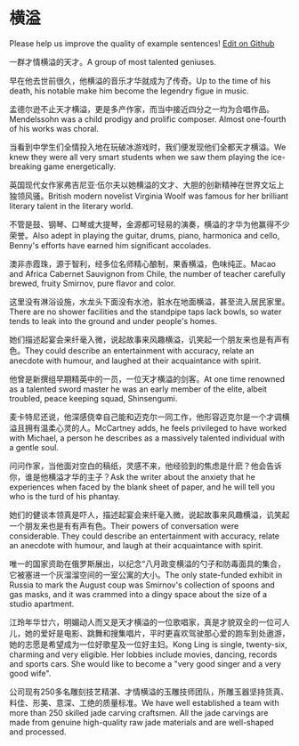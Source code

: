 # 横溢

Please help us improve the quality of example sentences! [Edit on Github](https://github.com/jiyushe/jiyu-example-sentence-source/blob/main/chinese/hengyi.md)

<p><span class="chinese">一群才情横溢的天才。</span><span class="english">A group of most talented geniuses.</span></p>

<p><span class="chinese">早在他去世前很久，他横溢的音乐才华就成为了传奇。</span><span class="english">Up to the time of his death, his notable make him become the legendry figue in music.</span></p>

<p><span class="chinese">孟德尔逊不止天才横溢，更是多产作家，而当中接近四分之一均为合唱作品。</span><span class="english">Mendelssohn was a child prodigy and prolific composer. Almost one-fourth of his works was choral.</span></p>

<p><span class="chinese">当看到中学生们全情投入地在玩破冰游戏时，我们便发现他们全都天才横溢。</span><span class="english">We knew they were all very smart students when we saw them playing the ice-breaking game energetically.</span></p>

<p><span class="chinese">英国现代女作家弗吉尼亚·伍尔夫以她横溢的文才、大胆的创新精神在世界文坛上独领风骚。</span><span class="english">British modern novelist Virginia Woolf was famous for her brilliant literary talent in the literary world.</span></p>

<p><span class="chinese">不管是鼓、钢琴、口琴或大提琴，金源都可轻易的演奏，横溢的才华为他赢得不少荣誉。</span><span class="english">Also adept in playing the guitar, drums, piano, harmonica and cello, Benny's efforts have earned him significant accolades.</span></p>

<p><span class="chinese">澳非赤霞珠，源于智利，经多位名师精心酿制，果香横溢，色味纯正。</span><span class="english">Macao and Africa Cabernet Sauvignon from Chile, the number of teacher carefully brewed, fruity Smirnov, pure flavor and color.</span></p>

<p><span class="chinese">这里没有淋浴设施，水龙头下面没有水池，脏水在地面横溢，甚至流入居民家里。</span><span class="english">There are no shower facilities and the standpipe taps lack bowls, so water tends to leak into the ground and under people's homes.</span></p>

<p><span class="chinese">她们描述起宴会来纤毫入微，说起故事来风趣横溢，讥笑起一个朋友来也是有声有色。</span><span class="english">They could describe an entertainment with accuracy, relate an anecdote with humour, and laughed at their acquaintance with spirit.</span></p>

<p><span class="chinese">他曾是新撰组早期精英中的一员，一位天才横溢的剑客。</span><span class="english">At one time renowned as a talented sword master he was an early member of the elite, albeit troubled, peace keeping squad, Shinsengumi.</span></p>

<p><span class="chinese">麦卡特尼还说，他深感侥幸自己能和迈克尔一同工作，他形容迈克尔是一个才调横溢且拥有温柔心灵的人。</span><span class="english">McCartney adds, he feels privileged to have worked with Michael, a person he describes as a massively talented individual with a gentle soul.</span></p>

<p><span class="chinese">问问作家，当他面对空白的稿纸，灵感不来，他经验到的焦虑是什麽？他会告诉你，谁是他横溢才华的主子？</span><span class="english">Ask the writer about the anxiety that he experiences when faced by the blank sheet of paper, and he will tell you who is the turd of his phantay.</span></p>

<p><span class="chinese">她们的健谈本领真是吓人，描述起宴会来纤毫入微，说起故事来风趣横溢，讥笑起一个朋友来也是有有声有色。</span><span class="english">Their powers of conversation were considerable. They could describe an entertainment with accuracy, relate an anecdote with humour, and laugh at their acquaintance with spirit.</span></p>

<p><span class="chinese">唯一的国家资助在俄罗斯展出，以纪念“八月政变横溢的勺子和防毒面具的集合，它被塞进一个灰溜溜空间的一室公寓的大小。</span><span class="english">The only state-funded exhibit in Russia to mark the August coup was Smirnov's collection of spoons and gas masks, and it was crammed into a dingy space about the size of a studio apartment.</span></p>

<p><span class="chinese">江玲年华廿六，明媚动人而又是天才横溢的一位歌唱家，真是才貌双全的一位可人儿，她的爱好是电影、跳舞和搜集唱片，平时更喜欢驾驶那心爱的跑车到处遨游，她的志愿是希望成为一位好歌星及一位好主妇。</span><span class="english">Kong Ling is single, twenty-six, charming and very eligible. Her lobbies include movies, dancing, records and sports cars. She would like to become a "very good singer and a very good wife".</span></p>

<p><span class="chinese">公司现有250多名雕刻技艺精湛、才情横溢的玉雕技师团队，所雕玉器坚持货真、料佳、形美、意深、工绝的质量标准。</span><span class="english">We have well established a team with more than 250 skilled jade carving craftsmen. All the jade carvings are made from genuine high-quality raw jade materials and are well-shaped and processed.</span></p>


